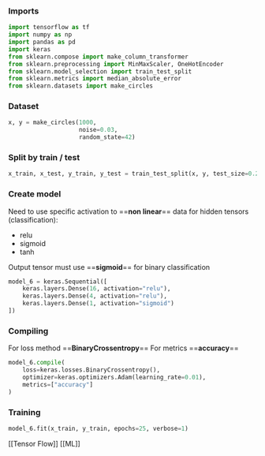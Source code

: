### Imports
```python
import tensorflow as tf
import numpy as np
import pandas as pd
import keras
from sklearn.compose import make_column_transformer
from sklearn.preprocessing import MinMaxScaler, OneHotEncoder
from sklearn.model_selection import train_test_split
from sklearn.metrics import median_absolute_error
from sklearn.datasets import make_circles
```
### Dataset
```python
x, y = make_circles(1000,
                    noise=0.03,
                    random_state=42)
```
### Split by train / test
```python
x_train, x_test, y_train, y_test = train_test_split(x, y, test_size=0.2, random_state=42)
```
### Create model
Need to use specific activation to ==**non linear**== data for hidden tensors (classification):
- relu
- sigmoid
- tanh

Output tensor must use ==**sigmoid**== for binary classification
```python
model_6 = keras.Sequential([
    keras.layers.Dense(16, activation="relu"),
    keras.layers.Dense(4, activation="relu"),
    keras.layers.Dense(1, activation="sigmoid")
])
```
### Compiling
For loss method ==**BinaryCrossentropy**==
For metrics ==**accuracy**==
```python
model_6.compile(
    loss=keras.losses.BinaryCrossentropy(),
    optimizer=keras.optimizers.Adam(learning_rate=0.01),
    metrics=["accuracy"]
)
```
### Training
```python
model_6.fit(x_train, y_train, epochs=25, verbose=1)
```

[[Tensor Flow]]
[[ML]]